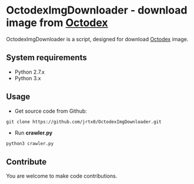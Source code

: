 # OctodexImgDownloader - download image from [Octodex](https://octodex.github.com)
OctodexImgDownloader is a script, designed for download [Octodex](https://octodex.github.com) image.

## System requirements
* Python 2.7.x
* Python 3.x

## Usage
* Get source code from Github:
```
git clone https://github.com/jrtx0/OctodexImgDownloader.git
```
* Run **crawler.py**
``` python
python3 crawler.py
```
## Contribute
You are welcome to make code contributions.




